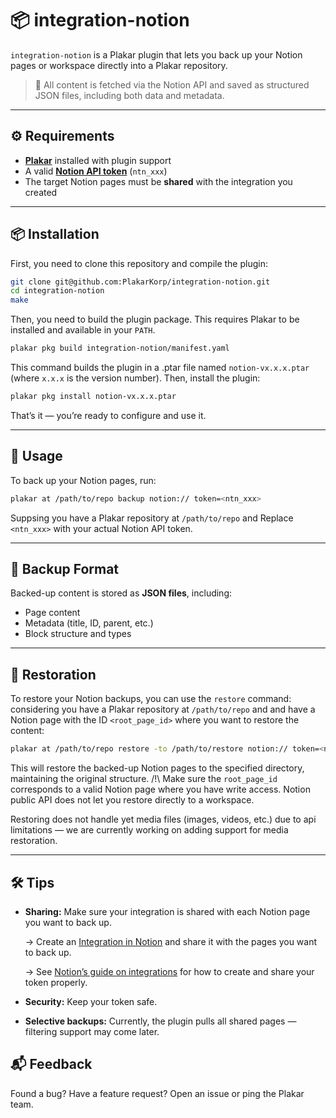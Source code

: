 # 📦 integration-notion

`integration-notion` is a Plakar plugin that lets you back up your Notion pages or workspace directly into a Plakar repository.

> 🔐 All content is fetched via the Notion API and saved as structured JSON files, including both data and metadata.

---

## ⚙️ Requirements

- [**Plakar**](https://github.com/politaire/plakar) installed with plugin support
- A valid [**Notion API token**](https://www.notion.com/my-integrations) (`ntn_xxx`)
- The target Notion pages must be **shared** with the integration you created
---

## 📦 Installation

First, you need to clone this repository and compile the plugin:

```bash
git clone git@github.com:PlakarKorp/integration-notion.git
cd integration-notion
make
```

Then, you need to build the plugin package. This requires Plakar to be installed and available in your `PATH`.

```bash
plakar pkg build integration-notion/manifest.yaml
```

This command builds the plugin in a .ptar file named `notion-vx.x.x.ptar` (where `x.x.x` is the version number).
Then, install the plugin:

```bash
plakar pkg install notion-vx.x.x.ptar
```

That’s it — you’re ready to configure and use it.

---

## 🚀 Usage

To back up your Notion pages, run:

```bash
plakar at /path/to/repo backup notion:// token=<ntn_xxx>
```

Suppsing you have a Plakar repository at `/path/to/repo` and Replace `<ntn_xxx>` with your actual Notion API token.

---

## 📂 Backup Format

Backed-up content is stored as **JSON files**, including:
- Page content
- Metadata (title, ID, parent, etc.)
- Block structure and types

---

## 🔄 Restoration

To restore your Notion backups, you can use the `restore` command:
considering you have a Plakar repository at `/path/to/repo` and and have a Notion page with the ID `<root_page_id>` where you want to restore the content:

```bash
plakar at /path/to/repo restore -to /path/to/restore notion:// token=<ntn_xxx> rootID=<root_page_id> <snapshot_id>
```

This will restore the backed-up Notion pages to the specified directory, maintaining the original structure.
/!\ Make sure the `root_page_id` corresponds to a valid Notion page where you have write access. Notion public API does not let you restore directly to a workspace.

Restoring does not handle yet media files (images, videos, etc.) due to api limitations — we are currently working on adding support for media restoration.

---

## 🛠️ Tips

- **Sharing:** Make sure your integration is shared with each Notion page you want to back up.

  → Create an [Integration in Notion](https://www.notion.com/my-integrations) and share it with the pages you want to back up.

  → See [Notion’s guide on integrations](https://developers.notion.com/docs/getting-started#step-1-create-an-integration) for how to create and share your token properly.
- **Security:** Keep your token safe.
- **Selective backups:** Currently, the plugin pulls all shared pages — filtering support may come later.

## 📬 Feedback

Found a bug? Have a feature request? Open an issue or ping the Plakar team.

